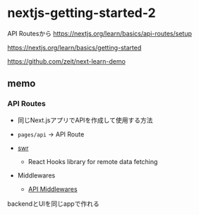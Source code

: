 # nextjs-getting-started-2
API Routesから
https://nextjs.org/learn/basics/api-routes/setup

https://nextjs.org/learn/basics/getting-started

https://github.com/zeit/next-learn-demo


## memo

### API Routes
- 同じNext.jsアプリでAPIを作成して使用する方法
- `pages/api` -> API Route
- [swr](https://swr.now.sh/)
    - React Hooks library for remote data fetching

- Middlewares
    - [API Middlewares](https://nextjs.org/docs/api-routes/api-middlewares)


backendとUIを同じappで作れる